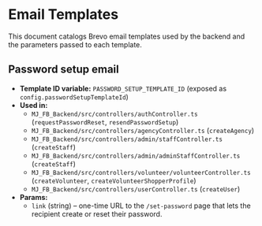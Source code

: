 # Email Templates

This document catalogs Brevo email templates used by the backend and the parameters passed to each template.

## Password setup email

- **Template ID variable:** `PASSWORD_SETUP_TEMPLATE_ID` (exposed as `config.passwordSetupTemplateId`)
- **Used in:**
  - `MJ_FB_Backend/src/controllers/authController.ts` (`requestPasswordReset`, `resendPasswordSetup`)
  - `MJ_FB_Backend/src/controllers/agencyController.ts` (`createAgency`)
  - `MJ_FB_Backend/src/controllers/admin/staffController.ts` (`createStaff`)
  - `MJ_FB_Backend/src/controllers/admin/adminStaffController.ts` (`createStaff`)
  - `MJ_FB_Backend/src/controllers/volunteer/volunteerController.ts` (`createVolunteer`, `createVolunteerShopperProfile`)
  - `MJ_FB_Backend/src/controllers/userController.ts` (`createUser`)
- **Params:**
  - `link` (string) – one-time URL to the `/set-password` page that lets the recipient create or reset their password.

